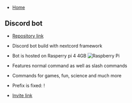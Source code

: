 - [Home](/index)

## Discord bot

- [Repository link](https://github.com/Medochikita/Discord-bot)

- Discord bot build with nextcord framework

- Bot is hosted on Rasperry pi 4 4GB ![Raspberry Pi](https://img.shields.io/badge/-RaspberryPi-C51A4A?style=for-the-badge&logo=Raspberry-Pi)

- Features normal command as well as slash commands

- Commands for games, fun, science and much more

- Prefix is fixed: !

- [Invite link](https://discord.com/api/oauth2/authorize?client_id=842061459155320873&permissions=1643898207444&scope=bot%20applications.commands)
